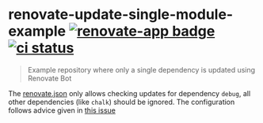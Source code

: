 # renovate-update-single-module-example [![renovate-app badge][renovate-badge]][renovate-app] [![ci status][ci image]][ci url]
[ci image]: https://github.com/bahmutov/renovate-update-single-module-example/workflows/test/badge.svg?branch=master
[ci url]: https://github.com/bahmutov/renovate-update-single-module-example/actions
> Example repository where only a single dependency is updated using Renovate Bot

The [renovate.json](renovate.json) only allows checking updates for dependency `debug`, all other dependencies (like `chalk`) should be ignored. The configuration follows advice given in [this issue](https://github.com/renovatebot/config-help/issues/210)

[renovate-badge]: https://img.shields.io/badge/renovate-app-blue.svg
[renovate-app]: https://renovateapp.com/
